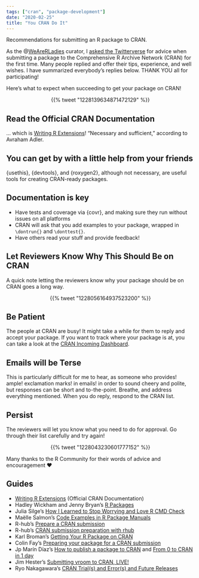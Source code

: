 ```yaml
---
tags: ["cran", "package-development"]
date: "2020-02-25"
title: "You CRAN Do It"
---
```


Recommendations for submitting an R package to CRAN.

<!--more-->

As the @[WeAreRLadies](https://twitter.com/WeAreRLadies) curator, I [asked the Twitterverse](https://twitter.com/WeAreRLadies/status/1227937968117043200) for advice when submitting a package to the Comprehensive R Archive Network (CRAN) for the first time. Many people replied and offer their tips, experience, and well wishes. I have summarized everybody’s replies below. THANK YOU all for participating!

Here’s what to expect when succeeding to get your package on CRAN!

<center>
{{% tweet "1228139634871472129" %}}
</center>

## Read the Official CRAN Documentation

… which is [Writing R Extensions](https://cran.r-project.org/doc/manuals/r-release/R-exts.html)! “Necessary and sufficient,” according to Avraham Adler.

## You can get by with a little help from your friends

{usethis}, {devtools}, and {roxygen2}, although not necessary, are useful tools for creating CRAN-ready packages.

## Documentation is key

-   Have tests and coverage via {covr}, and making sure they run without issues on all platforms
-   CRAN will ask that you add examples to your package, wrapped in `\dontrun{}` and `\donttest{}`.
-   Have others read your stuff and provide feedback!

## Let Reviewers Know Why This Should Be on CRAN

A quick note letting the reviewers know why your package should be on CRAN goes a long way.

<center>
{{% tweet "1228056164937523200" %}}
</center>

## Be Patient

The people at CRAN are busy! It might take a while for them to reply and accept your package. If you want to track where your package is at, you can take a look at the [CRAN Incoming Dashboard](https://lockedata.github.io/cransays/articles/dashboard.html).

## Emails will be Terse

This is particularly difficult for me to hear, as someone who provides! ample! exclamation marks! in emails! in order to sound cheery and polite, but responses can be short and to-the-point. Breathe, and address everything mentioned. When you do reply, respond to the CRAN list.

## Persist

The reviewers will let you know what you need to do for approval. Go through their list carefully and try again!

<center>
{{% tweet "1228043230601777152" %}}
</center>

Many thanks to the R Community for their words of advice and encouragement ❤

## Guides

-   [Writing R Extensions](https://cran.r-project.org/doc/manuals/r-release/R-exts.html) (Official CRAN Documentation)
-   Hadley Wickham and Jenny Bryan’s [R Packages](https://r-pkgs.org/)
-   Julia Silge’s [How I Learned to Stop Worrying and Love R CMD Check](https://juliasilge.com/blog/how-i-stopped/)
-   Maëlle Salmon’s [Code Examples in R Package Manuals](https://blog.r-hub.io/2020/01/27/examples/)
-   R-hub’s [Prepare a CRAN submission](https://r-hub.github.io/rhub/articles/rhub.html#prepare-a-cran-submission)
-   R-hub’s [CRAN submission preparation with rhub](https://vimeo.com/329059890)
-   Karl Broman’s [Getting Your R Package on CRAN](https://kbroman.org/pkg_primer/pages/cran.html)
-   Colin Fay’s [Preparing your package for a CRAN submission](https://github.com/ThinkR-open/prepare-for-cran)
-   Jp Marín Díaz’s [How to publish a package to CRAN](https://jpmarindiaz.com/2020-01-08-how-to-publish-a-package-to-cran/) and [From 0 to CRAN in 1 day](https://jpmarindiaz.com/2020-02-13-from-0-to-cran-in-1-day/)
-   Jim Hester’s [Submitting vroom to CRAN, LIVE!](https://www.jimhester.com/post/2019-05-01-submit-vroom/)
-   Ryo Nakagawara’s [CRAN Trial(s) and Error(s) and Future Releases](https://ryo-n7.github.io/2019-09-06-tvthemes-CRAN-announcement/#cran-trials-and-errors-and-future-releases)
